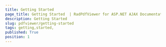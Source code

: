 ```yaml
---
title: Getting Started 
page_title: Getting Started  | RadPdfViewer for ASP.NET AJAX Documentation
description: Getting Started 
slug: pdfviewer/getting-started
tags: getting,started,
published: True
position: 1
---
```



